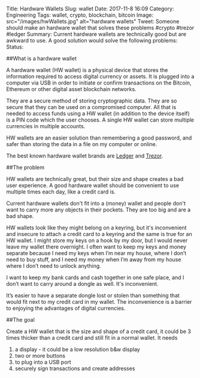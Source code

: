 Title: Hardware Wallets
Slug: wallet
Date: 2017-11-8 16:09
Category: Engineering
Tags: wallet, crypto, blockchain, bitcoin
Image: src="/images/hwWallets.jpg" alt="hardware wallets"
Tweet: Someone should make an hardware wallet that solves these problems #crypto #trezor #ledger
Summary: Current hardware wallets are technically good but are awkward to use. A good solution would solve the following problems:
Status:

##What is a hardware wallet

A hardware wallet (HW wallet) is a physical device that stores the information required to access digital currency or assets. It is plugged into a computer via USB in order to initiate or confirm transactions on the Bitcoin, Ethereum or other digital asset blockchain networks.

They are a secure method of storing cryptographic data. They are so secure that they can be used on a compromised computer. All that is needed to access funds using a HW wallet (in addition to the device itself) is a PIN code which the user chooses. A single HW wallet can store multiple currencies in multiple accounts.

HW wallets are an easier solution than remembering a good password, and safer than storing the data in a file on my computer or online.

The best known hardware wallet brands are [Ledger](https://www.ledgerwallet.com/) and [Trezor](https://trezor.io/).

##The problem

HW wallets are technically great, but their size and shape creates a bad user experience. A good hardware wallet should be convenient to use multiple times each day, like a credit card is.

Current hardware wallets don't fit into a (money) wallet and people don't want to carry more any objects in their pockets. They are too big and are a bad shape.

HW wallets look like they might belong on a keyring, but it's inconvenient and insecure to attach a credit card to a keyring and the same is true for an HW wallet. I might store my keys on a hook by my door, but I would never leave my wallet there overnight. I often want to keep my keys and money separate because I need my keys when I’m near my house, where I don’t need to buy stuff, and I need my money when I’m away from my house where I don’t need to unlock anything.

I want to keep my bank cards and cash together in one safe place, and I don’t want to carry around a dongle as well. It's inconvenient.

It’s easier to have a separate dongle lost or stolen than something that would fit next to my credit card in my wallet. The inconvenience is a barrier to enjoying the advantages of digital currencies.

##The goal

Create a HW wallet that is the size and shape of a credit card, it could be 3 times thicker than a credit card and still fit in a normal wallet. It needs

1. a display - it could be a low resolution b&w display
2. two or more buttons
3. to  plug into a USB port
4. securely sign transactions and create addresses